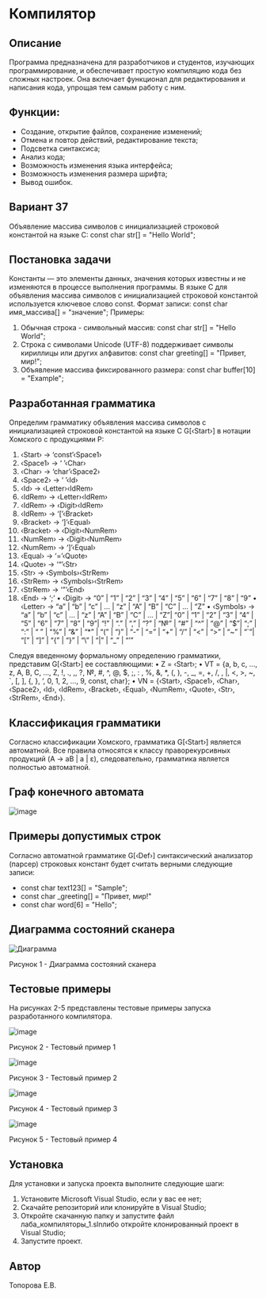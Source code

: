 # Компилятор

## Описание
Программа предназначена для разработчиков и студентов, изучающих программирование, и обеспечивает простую 
компиляцию кода без сложных настроек. Она включает функционал для редактирования и написания кода, упрощая тем самым 
работу с ним.

## Функции:
- Создание, открытие файлов, сохранение изменений;
- Отмена и повтор действий, редактирование текста;
- Подсветка синтаксиса;
- Анализ кода;
- Возможность изменения языка интерфейса;
- Возможность изменения размера шрифта;
- Вывод ошибок.

## Вариант 37
Объявление массива символов с инициализацией строковой константой на языке С:
const char str[] = "Hello World";

## Постановка задачи
Константы — это элементы данных, значения которых известны и не изменяются в процессе выполнения программы.
В языке C для объявления массива символов с инициализацией строковой константой используется ключевое слово const.
Формат записи:
const char имя_массива[] = "значение";
Примеры:
1. Обычная строка - символьный массив: const char str[] = "Hello World";
2. Строка с символами Unicode (UTF-8) поддерживает символы кириллицы или других алфавитов: const char greeting[] = "Привет, мир!";
3. Объявление массива фиксированного размера: const char buffer[10] = "Example";

## Разработанная грамматика
Определим грамматику объявления массива символов с инициализацией строковой константой на языке С G[‹Start›] в нотации Хомского с продукциями P:
1.	‹Start› → ‘const’‹Space1›
2.	‹Space1› → ‘ ’‹Char›
3.	‹Char› → ‘char’‹Space2›
4.	‹Space2› → ‘ ’‹Id›
5.	‹Id› → ‹Letter›‹IdRem›
6.	‹IdRem› → ‹Letter›‹IdRem›
7.	‹IdRem› → ‹Digit›‹IdRem›
8.	‹IdRem› → ‘[’‹Bracket›
9.	‹Bracket› → ‘]’‹Equal›
10.	‹Bracket› → ‹Digit›‹NumRem›
11.	‹NumRem› → ‹Digit›‹NumRem›
12.	‹NumRem› → ‘]’‹Equal›
13.	‹Equal› → ‘=’‹Quote›
14.	‹Quote› → ‘“’‹Str›
15.	‹Str› → ‹Symbols›‹StrRem›
16.	‹StrRem› → ‹Symbols›‹StrRem›
17.	‹StrRem› → ‘”’‹End›
18.	‹End› → ‘;’
•	‹Digit› → “0” | “1” | “2” | “3” | “4” | “5” | “6” | “7” | “8” | “9”
•	‹Letter› → “a” | “b” | “c” | ... | “z” | “A” | “B” | “C” | ... | “Z”
•	‹Symbols› → “a” | “b” | “c” | ... | “z” | “A” | “B” | “C” | ... | “Z”| “0” | “1” | “2” | “3” | “4” | “5” | “6” | “7” | “8” | “9”| “!” | “.” | “,” | “?” | “№” | “#” | “^” | “@” | “$”| “;” | “:” | “ ” | “%” | “&” | “*” | “(” | “)” | “-” | “=” | “+” | “/” | “<” | “>” | “~” | “`”| “[” | “]” | “{” | “}” | “\” | “|” | “_” | “’”

Следуя введенному формальному определению грамматики, представим G[‹Start›] ее составляющими:
•	Z = ‹Start›;
•	VT = {a, b, c, ..., z, A, B, C, ..., Z, !, ., ,, ?, №, #, ^, @, $, ;, : , %, &, *, (, ), -, _, =, +, /, \, |, <, >, ~, `, [, ], {, }, ‘, 0, 1, 2, ..., 9, const, char};
•	VN = {‹Start›, ‹Space1›, ‹Char›, ‹Space2›, ‹Id›, ‹IdRem›, ‹Bracket›, ‹Equal›, ‹NumRem›, ‹Quote›, ‹Str›, ‹StrRem›, ‹End›}.

## Классификация грамматики
Согласно классификации Хомского, грамматика G[‹Start›] является автоматной.
Все правила относятся к классу праворекурсивных продукций (A → aB | a | ε), следовательно, грамматика является полностью автоматной.

## Граф конечного автомата
![image](https://github.com/user-attachments/assets/0524efa8-1f52-44fa-abcf-cf37b9664537)


## Примеры допустимых строк
Согласно автоматной грамматике G[‹Def›] синтаксический анализатор (парсер) строковых констант будет считать верными следующие записи:
- const char text123[] = "Sample";
- const char _greeting[] = "Привет, мир!"
- const char word[6] = "Hello";

 ## Диаграмма состояний сканера
![Диаграмма](https://github.com/user-attachments/assets/0b7134dd-4fbe-4540-bcec-278398e83a18)

Рисунок 1 - Диаграмма состояний сканера

 ## Тестовые примеры
 На рисунках 2-5 представлены тестовые примеры запуска разработанного компилятора.
 
![image](https://github.com/user-attachments/assets/901eb941-73bf-4c6e-9c5a-6be1f066e143)

Рисунок 2 - Тестовый пример 1


![image](https://github.com/user-attachments/assets/0574a5aa-c11f-4d6b-aeb6-a8924fe5300b)


Рисунок 3 - Тестовый пример 2


![image](https://github.com/user-attachments/assets/595525be-7716-41f1-b31c-b21bcbbaf921)


Рисунок 4 - Тестовый пример 3


![image](https://github.com/user-attachments/assets/c236d837-d587-4545-b95b-f354d97e58fb)


Рисунок 5 - Тестовый пример 4



## Установка
Для установки и запуска проекта выполните следующие шаги:

1. Установите Microsoft Visual Studio, если у вас ее нет;
2. Скачайте репозиторий или клонируйте в Visual Studio;
3. Откройте скачанную папку и запустите файл лаба_компиляторы_1.slnлибо откройте клонированный проект в Visual Studio;
4. Запустите проект.

## Автор
Топорова Е.В.

